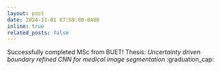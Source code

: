 ```yaml
---
layout: post
date: 2024-11-01 07:59:00-0400
inline: true
related_posts: false
---
```


Successfully completed MSc from BUET! Thesis: _Uncertainty driven boundary refined CNN for medical image segmentation_ :graduation_cap:
